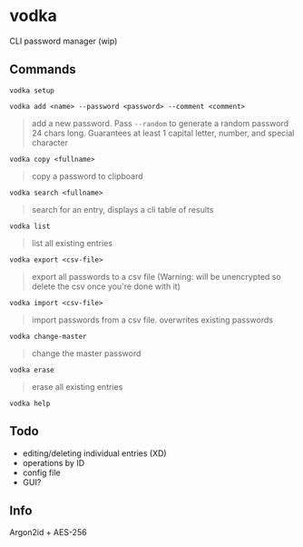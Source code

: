 # vodka
CLI password manager (wip)

## Commands
```vodka setup```

```vodka add <name> --password <password> --comment <comment>```

> add a new password. Pass `--random` to generate a random password 24 chars long. Guarantees at least 1 capital letter, number, and special character

```vodka copy <fullname>```

> copy a password to clipboard

```vodka search <fullname>```

> search for an entry, displays a cli table of results

```vodka list```

> list all existing entries

```vodka export <csv-file>```

> export all passwords to a csv file (Warning: will be unencrypted so delete the csv once you're done with it)

```vodka import <csv-file>```

> import passwords from a csv file. overwrites existing passwords

```vodka change-master```

> change the master password

```vodka erase```

> erase all existing entries

```vodka help```

## Todo
- editing/deleting individual entries (XD)
- operations by ID
- config file
- GUI?

## Info
Argon2id + AES-256
